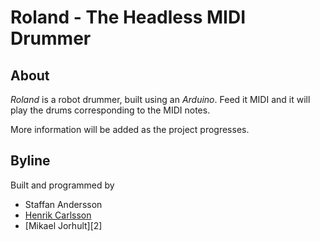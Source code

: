 # Roland - The Headless MIDI Drummer #

## About ##
*Roland* is a robot drummer, built using an *Arduino*. Feed it MIDI and it will play the drums corresponding to the MIDI notes.

More information will be added as the project progresses.

## Byline ##
Built and programmed by

* Staffan Andersson
* [Henrik Carlsson][1]
* [Mikael Jorhult][2]


[1]: http://github.com/mrhenko
[1]: http://github.com/mikaeljorhult
